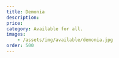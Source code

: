 ```yaml
---
title: Demonia
description:
price: 
category: Available for all.
images: 
    - /assets/img/available/demonia.jpg
order: 500
---
```

